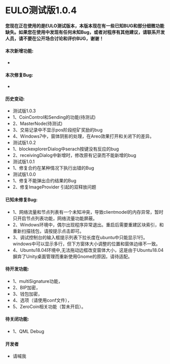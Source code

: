 <h1>EULO测试版1.0.4</h1>

<h4>您现在正在使用的是EULO测试版本，本版本现在有一些已知BUG和部分细微功能缺失。如果您在使用中发现有任何未知Bug，或者对程序有其他建议，请联系开发人员，请不要在公开场合讨论和评价BUG，谢谢！</h4>

<h4>本次新增功能:</h4>
<ul>
<li></li>
</ul>

<h4>本次修复Bug:</h4>
<ul>
<li></li>
</ul>

<h4>历史变动:</h4>
<ul>
<li>测试版1.0.3</li>
<li>1、CoinControl和Sending的功能(待测试)</li>
<li>2、MasterNode(待测试)</li>
<li>3、交易记录中不显示pos阶段挖矿奖励的bug</li>
<li>4、Windows7中，窗体阴影的处理，在Areo效果打开和关闭下的差异。</li>
<li>测试版1.0.2</li>
<li>1、blockexplorerDialog中serach按键没有反应的bug</li>
<li>2、receivingDialog中新增时，修改原有记录而不能新增的bug</li>
<li>测试版1.0.1</li>
<li>1、修复合约在某种情况下执行出错的Bug</li>
<li>测试版1.0.0</li>
<li>1、修复不能弹出合约结果的Bug</li>
<li>2、修复ImageProvider 引起的双释放问题</li>
</ul>

<h4>已知未修复Bug:</h4>
<ul>
<li>1、网络流量和节点列表有一个未知冲突，导致clientmodel的内存异常，暂时只开启节点列表功能，网络流量功能屏蔽。</li>
<li>2、Windows环境中，偶尔出现程序异常退出。重启后需要重建区块索引，和重新扫描钱包，请按提示点击即可。</li>
<li>3、调试控制台的输入框提示列表下拉长度在ubuntu中只能显示1行。windows中可以显示多行，但下方窗体大小调整的位置和窗体边缘不一致。</li>
<li>4、Ubuntu18.04环境中,无法拖动边框改变窗体大小，这是由于Ubuntu18.04摒弃了Unity桌面管理而重新使用Gnome的原因，请待适配。</li>
</ul>

<h4>待开发功能:</h4>
<ul>
<li>1、multiSignature功能，</li>
<li>2、BIP加密，</li>
<li>3、钱包加密，</li>
<li>4、选项（请使用conf文件），</li>
<li>5、ZeroCoin相关功能（暂未开启）。</li>
</ul>

<h4>待关闭功能:</h4>
<ul>
<li>1、QML Debug</li>
</ul>

<h4>开发者</h4>
<ul>
<li>请喊我</li>
</ul>
